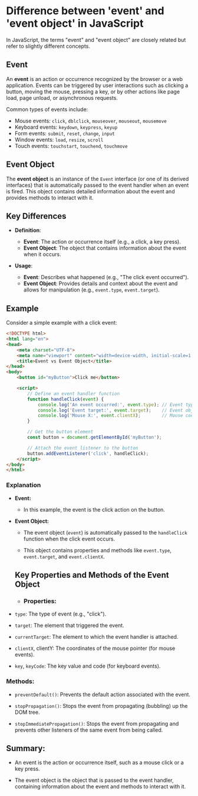# Difference between 'event' and 'event object' in JavaScript

In JavaScript, the terms "event" and "event object" are closely related but refer to slightly different concepts.

## Event

An **event** is an action or occurrence recognized by the browser or a web application. Events can be triggered by user interactions such as clicking a button, moving the mouse, pressing a key, or by other actions like page load, page unload, or asynchronous requests.

Common types of events include:
- Mouse events: `click`, `dblclick`, `mouseover`, `mouseout`, `mousemove`
- Keyboard events: `keydown`, `keypress`, `keyup`
- Form events: `submit`, `reset`, `change`, `input`
- Window events: `load`, `resize`, `scroll`
- Touch events: `touchstart`, `touchend`, `touchmove`

## Event Object

The **event object** is an instance of the `Event` interface (or one of its derived interfaces) that is automatically passed to the event handler when an event is fired. This object contains detailed information about the event and provides methods to interact with it.

## Key Differences

- **Definition**:
  - **Event**: The action or occurrence itself (e.g., a click, a key press).
  - **Event Object**: The object that contains information about the event when it occurs.

- **Usage**:
  - **Event**: Describes what happened (e.g., "The click event occurred").
  - **Event Object**: Provides details and context about the event and allows for manipulation (e.g., `event.type`, `event.target`).

## Example

Consider a simple example with a click event:

```html
<!DOCTYPE html>
<html lang="en">
<head>
    <meta charset="UTF-8">
    <meta name="viewport" content="width=device-width, initial-scale=1.0">
    <title>Event vs Event Object</title>
</head>
<body>
    <button id="myButton">Click me</button>

    <script>
        // Define an event handler function
        function handleClick(event) {
            console.log('An event occurred:', event.type); // Event type (e.g., "click")
            console.log('Event target:', event.target);    // Event object property (element that triggered the event)
            console.log('Mouse X:', event.clientX);        // Mouse coordinates when the event occurred
        }

        // Get the button element
        const button = document.getElementById('myButton');

        // Attach the event listener to the button
        button.addEventListener('click', handleClick);
    </script>
</body>
</html>

```

### Explanation

- **Event:**
  - In this example, the event is the click action on the button.

- **Event Object:**

  - The event object (`event`) is automatically passed to the `handleClick` function when the click event occurs.

  - This object contains properties and methods like `event.type`, `event.target`, and `event.clientX`.

  ## Key Properties and Methods of the Event Object


  - ### Properties:

- `type`: The type of event (e.g., "click").
- `target`: The element that triggered the event.
- `currentTarget`: The element to which the event handler is attached.
- `clientX`, clientY: The coordinates of the mouse pointer (for mouse events).
- `key`, `keyCode`: The key value and code (for keyboard events).

### Methods:

- `preventDefault()`: Prevents the default action associated with the event.

- `stopPropagation()`: Stops the event from propagating (bubbling) up the DOM tree.

- `stopImmediatePropagation()`: Stops the event from propagating and prevents other listeners of the same event from being called.

## Summary:

- An event is the action or occurrence itself, such as a mouse click or a key press.

- The event object is the object that is passed to the event handler, containing information about the event and methods to interact with it.
